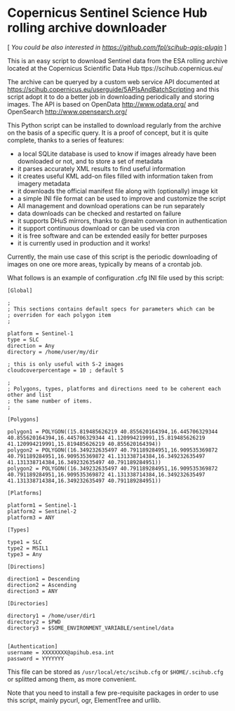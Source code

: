 Copernicus Sentinel Science Hub rolling archive downloader
==========================================================

[ _You could be also interested in https://github.com/fpl/scihub-qgis-plugin_ ]


This is an easy script to download Sentinel data from the ESA rolling archive
located at the Copernicus Scientific Data Hub ttps://scihub.copernicus.eu/

The archive can be queryed by a custom web service API documented at
https://scihub.copernicus.eu/userguide/5APIsAndBatchScripting
and this script adopt it to do a better job in downloading periodically
and storing images. The API is based on OpenData http://www.odata.org/
and OpenSearch http://www.opensearch.org/

This Python script can be installed to download regularly from the
archive on the basis of a specific query. It is a proof of concept,
but it is quite complete, thanks to a series of features:

 * a local SQLite database is used to know if images already have
   been downloaded or not, and to store a set of metadata
 * it parses accurately XML results to find useful information
 * it creates useful KML add-on files filled with information taken from imagery metadata
 * it downloads the official manifest file along with (optionally) image kit
 * a simple INI file format can be used to improve and customize
   the script
 * All management and download operations can be run separately
 * data downloads can be checked and restarted on failure
 * it supports DHuS mirrors, thanks to @realm convention in authentication
 * it support continuous download or can be used via cron
 * it is free software and can be extended easily for better purposes
 * it is currently used in production and it works!

Currently, the main use case of this script is the periodic downloading
of images on one ore more areas, typically by means of a crontab job.

What follows is an example of configuration .cfg INI file used by this script:

	[Global]

	;
	; This sections contains default specs for parameters which can be
	; overriden for each polygon item
	;

	platform = Sentinel-1
	type = SLC
	direction = Any
	directory = /home/user/my/dir

	; this is only useful with S-2 images
	cloudcoverpercentage = 10 ; default 5

	;
	; Polygons, types, platforms and directions need to be coherent each other and list
	; the same number of items.
	;
	
	[Polygons]
	
	polygon1 = POLYGON((15.819485626219 40.855620164394,16.445706329344 40.855620164394,16.445706329344 41.120994219991,15.819485626219 41.120994219991,15.819485626219 40.855620164394))
	polygon2 = POLYGON((16.349232635497 40.791189284951,16.909535369872 40.791189284951,16.909535369872 41.131338714384,16.349232635497 41.131338714384,16.349232635497 40.791189284951))
	polygon2 = POLYGON((16.349232635497 40.791189284951,16.909535369872 40.791189284951,16.909535369872 41.131338714384,16.349232635497 41.131338714384,16.349232635497 40.791189284951))
	
	[Platforms]

	platform1 = Sentinel-1
	platform2 = Sentinel-2
	platform3 = ANY

	[Types]
	
	type1 = SLC
	type2 = MSIL1
	type3 = Any
	
	[Directions]
	
	direction1 = Descending
	direction2 = Ascending
	direction3 = ANY

	[Directories]

	directory1 = /home/user/dir1
	directory2 = $PWD
	directory3 = $SOME_ENVIRONMENT_VARIABLE/sentinel/data

	
	[Authentication]
	username = XXXXXXXX@apihub.esa.int
	password = YYYYYYY

This file can be stored as `/usr/local/etc/scihub.cfg` or `$HOME/.scihub.cfg` or
splitted among them, as more convenient.
   
Note that you need to install a few pre-requisite packages in order to use this script,
mainly pycurl, ogr, ElementTree and urllib.

